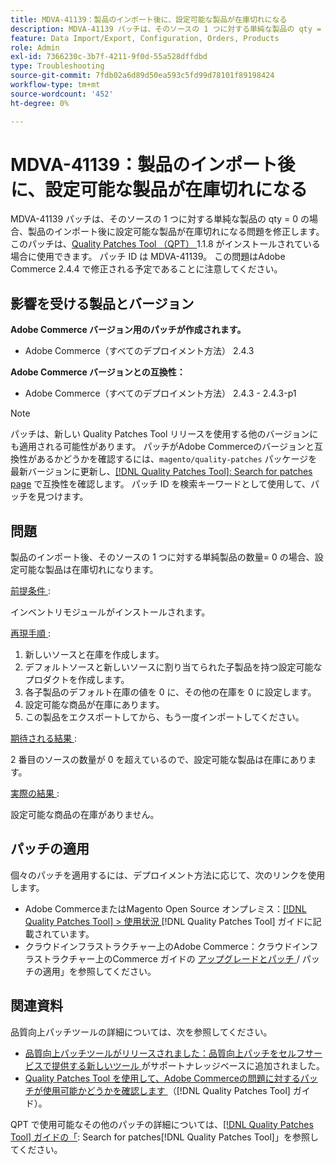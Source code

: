 ```yaml
---
title: MDVA-41139：製品のインポート後に、設定可能な製品が在庫切れになる
description: MDVA-41139 パッチは、そのソースの 1 つに対する単純な製品の qty = 0 の場合、製品のインポート後に設定可能な製品が在庫切れになる問題を修正します。 このパッチは、[Quality Patches Tool （QPT） ] （https://experienceleague.adobe.com/en/docs/commerce-operations/tools/quality-patches-tool/quality-patches-tool-to-self-serve-quality-patches） 1.1.8 がインストールされている場合に利用できます。 パッチ ID は MDVA-41139。 この問題はAdobe Commerce 2.4.4 で修正される予定であることに注意してください。
feature: Data Import/Export, Configuration, Orders, Products
role: Admin
exl-id: 7366230c-3b7f-4211-9f0d-55a528dffdbd
type: Troubleshooting
source-git-commit: 7fdb02a6d89d50ea593c5fd99d78101f89198424
workflow-type: tm+mt
source-wordcount: '452'
ht-degree: 0%

---
```


# MDVA-41139：製品のインポート後に、設定可能な製品が在庫切れになる

MDVA-41139 パッチは、そのソースの 1 つに対する単純な製品の qty = 0 の場合、製品のインポート後に設定可能な製品が在庫切れになる問題を修正します。 このパッチは、[Quality Patches Tool （QPT） ](https://experienceleague.adobe.com/en/docs/commerce-operations/tools/quality-patches-tool/quality-patches-tool-to-self-serve-quality-patches)1.1.8 がインストールされている場合に使用できます。 パッチ ID は MDVA-41139。 この問題はAdobe Commerce 2.4.4 で修正される予定であることに注意してください。

## 影響を受ける製品とバージョン

**Adobe Commerce バージョン用のパッチが作成されます。**

* Adobe Commerce（すべてのデプロイメント方法） 2.4.3

**Adobe Commerce バージョンとの互換性：**

* Adobe Commerce（すべてのデプロイメント方法） 2.4.3 - 2.4.3-p1

>[!NOTE]
>
>パッチは、新しい Quality Patches Tool リリースを使用する他のバージョンにも適用される可能性があります。 パッチがAdobe Commerceのバージョンと互換性があるかどうかを確認するには、`magento/quality-patches` パッケージを最新バージョンに更新し、[[!DNL Quality Patches Tool]: Search for patches page](https://experienceleague.adobe.com/en/docs/commerce-operations/tools/quality-patches-tool/quality-patches-tool-to-self-serve-quality-patches) で互換性を確認します。 パッチ ID を検索キーワードとして使用して、パッチを見つけます。

## 問題

製品のインポート後、そのソースの 1 つに対する単純製品の数量= 0 の場合、設定可能な製品は在庫切れになります。

<u> 前提条件 </u>:

インベントリモジュールがインストールされます。

<u> 再現手順 </u>:

1. 新しいソースと在庫を作成します。
1. デフォルトソースと新しいソースに割り当てられた子製品を持つ設定可能なプロダクトを作成します。
1. 各子製品のデフォルト在庫の値を 0 に、その他の在庫を 0 に設定します。
1. 設定可能な商品が在庫にあります。
1. この製品をエクスポートしてから、もう一度インポートしてください。

<u> 期待される結果 </u>:

2 番目のソースの数量が 0 を超えているので、設定可能な製品は在庫にあります。

<u> 実際の結果 </u>:

設定可能な商品の在庫がありません。

## パッチの適用

個々のパッチを適用するには、デプロイメント方法に応じて、次のリンクを使用します。

* Adobe CommerceまたはMagento Open Source オンプレミス：[[!DNL Quality Patches Tool] > 使用状況 ](/help/tools/quality-patches-tool/usage.md) [!DNL Quality Patches Tool] ガイドに記載されています。
* クラウドインフラストラクチャー上のAdobe Commerce：クラウドインフラストラクチャー上のCommerce ガイドの [ アップグレードとパッチ ](https://experienceleague.adobe.com/docs/commerce-cloud-service/user-guide/develop/upgrade/apply-patches.html)/ パッチの適用」を参照してください。

## 関連資料

品質向上パッチツールの詳細については、次を参照してください。

* [ 品質向上パッチツールがリリースされました：品質向上パッチをセルフサービスで提供する新しいツール ](https://experienceleague.adobe.com/en/docs/commerce-operations/tools/quality-patches-tool/quality-patches-tool-to-self-serve-quality-patches) がサポートナレッジベースに追加されました。
* [Quality Patches Tool を使用して、Adobe Commerceの問題に対するパッチが使用可能かどうかを確認します ](/help/tools/quality-patches-tool/patches-available-in-qpt/check-patch-for-magento-issue-with-magento-quality-patches.md) （[!DNL Quality Patches Tool] ガイド）。

QPT で使用可能なその他のパッチの詳細については、[[!DNL Quality Patches Tool] ガイドの「](https://experienceleague.adobe.com/tools/commerce-quality-patches/index.html): Search for patches[!DNL Quality Patches Tool]」を参照してください。

